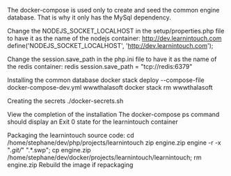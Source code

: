 The docker-compose is used only to create and seed the common engine database. That is why it only has the MySql dependency.

Change the NODEJS_SOCKET_LOCALHOST in the setup/properties.php file to have it as the name of the nodejs container: http://dev.learnintouch.com
define('NODEJS_SOCKET_LOCALHOST', 'http://dev.learnintouch.com');

Change the session.save_path in the php.ini file to have it as the name of the redis container: redis
session.save_path = "tcp://redis:6379"

Installing the common database
docker stack deploy --compose-file docker-compose-dev.yml wwwthalasoft
docker stack rm wwwthalasoft

Creating the secrets
./docker-secrets.sh

View the completion of the installation
The docker-compose ps command should display an Exit 0 state for the learnintouch container

Packaging the learnintouch source code:
cd /home/stephane/dev/php/projects/learnintouch
zip engine.zip engine -r -x "*.git/*" ".*.swp";
cp engine.zip /home/stephane/dev/docker/projects/learnintouch/learnintouch;
rm engine.zip
Rebuild the image if repackaging
